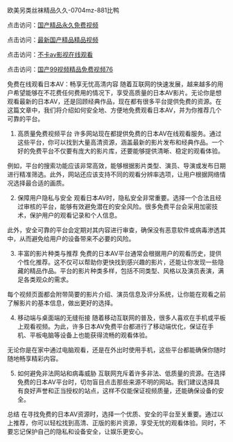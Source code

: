 
欧美另类丝袜精品久久-0704mz-881比鸭


点击访问：<a href="https://gfd-5xg.pages.dev/">国产精品永久免费视频</a>

点击访问：<a href="https://gsd-agv.pages.dev/">最新国产精品精品视频</a>

点击访问：<a href="https://gda-c7m.pages.dev/">不卡av影视在线观看</a>

点击访问：<a href="https://bsdf-5f5.pages.dev/">国产99视频精品免费视频76</a>



免费在线观看日本AV：畅享无忧高清内容
随着互联网的快速发展，越来越多的用户希望能够在不花费任何费用的情况下，享受高质量的日本AV影片。无论你是想观看最新的日本AV，还是回顾经典作品，现在都有很多平台提供免费的资源。在这篇文章中，我们将介绍如何安全地、方便地免费观看日本AV，并为你推荐几个可靠的平台。

1. 高质量免费视频平台
许多网站现在都提供免费的日本AV在线观看服务。通过这些平台，你可以找到大量高清资源，涵盖最新的影片发布和经典作品。一个好的免费平台不仅要有庞大的影片库，还要能够提供清晰、稳定的观看体验。

例如，平台的搜索功能应该非常高效，能够根据影片类型、演员、导演或发布日期进行精准筛选。此外，网站还应该支持不同的观看分辨率选项，让用户根据网络情况选择最合适的画质。

2. 保障用户隐私与安全
观看日本AV时，隐私安全非常重要。选择一个合法且经过审核的平台，能够有效避免潜在的安全风险。很多免费平台会采用加密技术，保护用户的观看记录和个人信息。

此外，安全可靠的平台会定期对其内容进行审查，确保没有恶意软件或病毒渗透其中，从而避免给用户的设备带来不必要的风险。

3. 丰富的影片种类与推荐
免费的日本AV平台通常会根据用户的观看历史，提供个性化推荐。这不仅可以帮助你更快找到感兴趣的影片，还能让你发现一些隐藏的精品作品。平台的影片种类多样，包括不同类型、风格以及演员表演，满足各类观众的需求。

每个视频页面都会附带简要的影片介绍、演员信息及评分系统，让你能在观看之前了解影片的基本信息，做出更好的选择。

4. 移动端与桌面端的无缝衔接
随着移动互联网的普及，很多人喜欢在手机或平板上观看视频。为此，许多日本AV免费平台都进行了移动端优化，保证在手机、平板电脑等设备上也能获得流畅的观看体验。

无论你是在家中通过电脑观看，还是在外出时使用手机，这些平台都能确保你随时随地畅享精彩内容。

5. 如何避免非法网站和病毒威胁
互联网充斥着许多非法、低质量的资源。在选择免费的日本AV平台时，切勿盲目点击那些来源不明的网站。我们建议选择具有良好声誉和正当授权的站点，这样不仅能保证视频质量，还能确保设备的安全。

总结
在寻找免费的日本AV资源时，选择一个优质、安全的平台至关重要。通过以上推荐，你可以轻松找到高清、正版的影片资源，享受无忧的观看体验。同时，不要忘记保护自己的隐私和设备安全，让娱乐更安心。








<span style="display:none;">[Canonical link]( https://github.com/duck20250704/duck02 ）</span>
